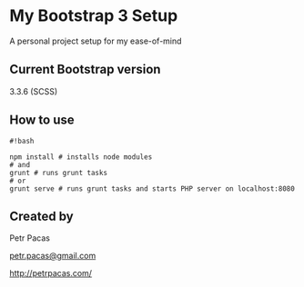 # My Bootstrap 3 Setup #

A personal project setup for my ease-of-mind

## Current Bootstrap version ##

3.3.6 (SCSS)

## How to use ##

```
#!bash

npm install # installs node modules
# and
grunt # runs grunt tasks
# or
grunt serve # runs grunt tasks and starts PHP server on localhost:8080
```

## Created by ##

Petr Pacas

[petr.pacas@gmail.com](mailto:petr.pacas@gmail.com)

http://petrpacas.com/